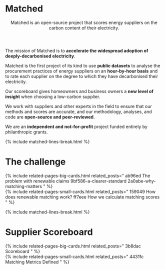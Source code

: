 # Matched

<header><p class="post-desc fw-light mb-4">
Matched is an open-source project that scores energy suppliers on the carbon content of their electricity.
</p></header>


The mission of Matched is to **accelerate the widespread adoption of deeply-decarbonised electricity**.

Matched is the first project of its kind to use **public datasets** to analyse the procurement practices of energy suppliers on an **hour-by-hour basis** and to rate each supplier on the degree to which they have decarbonised their electricity.

Our scoreboard gives homeowners and business owners a **new level of insight** when choosing a low-carbon supplier.

We work with suppliers and other experts in the field to ensure that our methods and scores are accurate, and our methodology, analyses, and code are **open-source and peer-reviewed**.

We are an **independent and not-for-profit** project funded entirely by philanthropic grants.

{% include matched-lines-break.html %}

# The challenge
{% include related-pages-big-cards.html related_posts="
  ab96ed The problem with renewable claims
  9bf586-a-clearer-standard
  2a0abe-why-matching-matters
" %}
<br>
{% include related-pages-small-cards.html related_posts="
  159049 How does renewable matching work?
  ff7eee How we calculate matching scores
" %}

{% include matched-lines-break.html %}


# Supplier Scoreboard
{% include related-pages-big-cards.html related_posts="
  3b8dac Scoreboard
" %}
<br>
{% include related-pages-small-cards.html related_posts="
  4431fc Matching Metrics Defined
" %}


